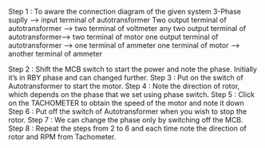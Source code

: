 Step 1 : To aware the connection diagram of the given system 
         3-Phase suplly --> input terminal of autotransformer
         Two output terminal of autotransformer  --> two terminal of voltmeter 
         any two output terminal of autotransformer--> two terminal of motor 
         one output terminal of autotransformer --> one terminal of ammeter
         one terminal of motor --> another terminal of ammeter


Step 2 : Shift the MCB switch to start the power and note the phase. Initially it’s in RBY phase and  can changed further. 
Step 3 : Put on the switch of Autotransformer to start the motor.
Step 4 : Note the direction of rotor, which depends on the phase that we set using phase switch.
Step 5 : Click on the TACHOMETER to obtain the speed of the motor and note it down
Step 6 : Put off the switch of Autotransformer when you wish to stop the rotor.
Step 7 : We can change the phase only by switching off the MCB.
Step 8 : Repeat the steps from 2 to 6 and each time note the direction of rotor and RPM from Tachometer.
